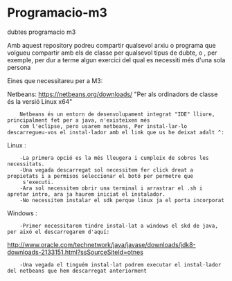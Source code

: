 # Programacio-m3
dubtes programacio m3

Amb aquest repository podreu compartir qualsevol arxiu o programa que volgueu compartir amb els de classe
per qualsevol tipus de dubte, o , per exemple, per dur a terme algun exercici del qual es necessiti més
d'una sola persona 

Eines que necessitareu per a M3:

Netbeans:       https://netbeans.org/downloads/  "Per als ordinadors de classe és la versió Linux x64"

        Netbeans és un entorn de desenvolupament integrat "IDE" lliure, principalment fet per a java, n'existeixen més
        com l'eclipse, pero usarem netbeans, Per instal·lar-lo descarregueu-vos el instal·lador amb el link que us he deixat adalt ^:

Linux :     

        -La primera opció es la més lleugera i cumpleix de sobres les necessitats.
        -Una vegada descarregat sol necessitem fer click dreat a propietats i a permisos seleccionar el botó per permetre que
         s'executi.
        -Ara sol necessitem obrir una terminal i arrastrar el .sh i apretar intro, ara ja haurem iniciat el instalador.
        -No necessitem instalar el sdk perque linux ja el porta incorporat

Windows :                                 

        -Primer necessitarem tindre instal·lat a windows el skd de java, per aixó el descarregarem d'aquí:
http://www.oracle.com/technetwork/java/javase/downloads/jdk8-downloads-2133151.html?ssSourceSiteId=otnes                

        -Una vegada el tinguém instal·lat podrem executar el instal·lador del netbeans que hem descarregat anteriorment
        
    
